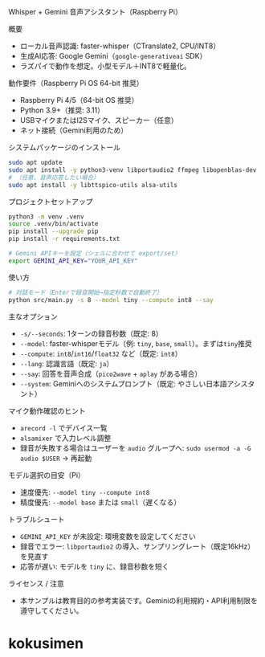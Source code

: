 Whisper + Gemini 音声アシスタント（Raspberry Pi）

概要
- ローカル音声認識: faster-whisper（CTranslate2, CPU/INT8）
- 生成AI応答: Google Gemini（`google-generativeai` SDK）
- ラズパイで動作を想定。小型モデル＋INT8で軽量化。

動作要件（Raspberry Pi OS 64-bit 推奨）
- Raspberry Pi 4/5（64-bit OS 推奨）
- Python 3.9+（推奨: 3.11）
- USBマイクまたはI2Sマイク、スピーカー（任意）
- ネット接続（Gemini利用のため）

システムパッケージのインストール
```bash
sudo apt update
sudo apt install -y python3-venv libportaudio2 ffmpeg libopenblas-dev
# （任意、音声応答したい場合）
sudo apt install -y libttspico-utils alsa-utils
```

プロジェクトセットアップ
```bash
python3 -m venv .venv
source .venv/bin/activate
pip install --upgrade pip
pip install -r requirements.txt

# Gemini APIキーを設定（シェルに合わせて export/set）
export GEMINI_API_KEY="YOUR_API_KEY"
```

使い方
```bash
# 対話モード（Enterで録音開始→指定秒数で自動終了）
python src/main.py -s 8 --model tiny --compute int8 --say
```

主なオプション
- `-s/--seconds`: 1ターンの録音秒数（既定: 8）
- `--model`: faster-whisperモデル（例: `tiny`, `base`, `small`）。まずは`tiny`推奨
- `--compute`: `int8`/`int16`/`float32` など（既定: `int8`）
- `--lang`: 認識言語（既定: `ja`）
- `--say`: 回答を音声合成（`pico2wave` + `aplay` がある場合）
- `--system`: Geminiへのシステムプロンプト（既定: やさしい日本語アシスタント）

マイク動作確認のヒント
- `arecord -l` でデバイス一覧
- `alsamixer` で入力レベル調整
- 録音が失敗する場合はユーザーを `audio` グループへ: `sudo usermod -a -G audio $USER` → 再起動

モデル選択の目安（Pi）
- 速度優先: `--model tiny --compute int8`
- 精度優先: `--model base` または `small`（遅くなる）

トラブルシュート
- `GEMINI_API_KEY` が未設定: 環境変数を設定してください
- 録音でエラー: `libportaudio2` の導入、サンプリングレート（既定16kHz）を見直す
- 応答が遅い: モデルを `tiny` に、録音秒数を短く

ライセンス / 注意
- 本サンプルは教育目的の参考実装です。Geminiの利用規約・API利用制限を遵守してください。

# kokusimen
